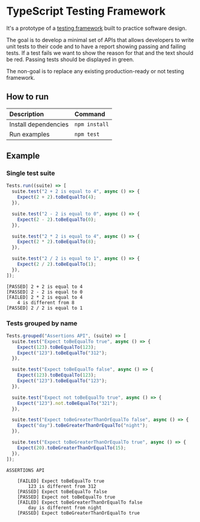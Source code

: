 # TypeScript Testing Framework

It's a prototype of a [testing framework](https://en.wikipedia.org/wiki/Software_testing) built to practice software design.

The goal is to develop a minimal set of APIs that allows developers to write unit tests to their code and to have a report showing passing and failing tests. If a test fails we want to show the reason for that and the text should be red. Passing tests should be displayed in green.

The non-goal is to replace any existing production-ready or not testing framework.

## How to run

| Description | Command |
| :--- | :--- |
| Install dependencies | `npm install` |
| Run examples | `npm test` |

## Example

### Single test suite

```typescript
Tests.run((suite) => [
  suite.test("2 + 2 is equal to 4", async () => {
    Expect(2 + 2).toBeEqualTo(4);
  }),

  suite.test("2 - 2 is equal to 0", async () => {
    Expect(2 - 2).toBeEqualTo(0);
  }),

  suite.test("2 * 2 is equal to 4", async () => {
    Expect(2 * 2).toBeEqualTo(8);
  }),

  suite.test("2 / 2 is equal to 1", async () => {
    Expect(2 / 2).toBeEqualTo(1);
  }),
]);
```

```
[PASSED] 2 + 2 is equal to 4
[PASSED] 2 - 2 is equal to 0
[FAILED] 2 * 2 is equal to 4
	4 is different from 8
[PASSED] 2 / 2 is equal to 1
```

### Tests grouped by name

```typescript
Tests.grouped("Assertions API", (suite) => [
  suite.test("Expect toBeEqualTo true", async () => {
    Expect(123).toBeEqualTo(123);
    Expect("123").toBeEqualTo("312");
  }),

  suite.test("Expect toBeEqualTo false", async () => {
    Expect(123).toBeEqualTo(123);
    Expect("123").toBeEqualTo("123");
  }),

  suite.test("Expect not toBeEqualTo true", async () => {
    Expect("123").not.toBeEqualTo("321");
  }),

  suite.test("Expect toBeGreaterThanOrEqualTo false", async () => {
    Expect("day").toBeGreaterThanOrEqualTo("night");
  }),

  suite.test("Expect toBeGreaterThanOrEqualTo true", async () => {
    Expect(20).toBeGreaterThanOrEqualTo(15);
  }),
]);
```

```
ASSERTIONS API

	[FAILED] Expect toBeEqualTo true
		123 is different from 312
	[PASSED] Expect toBeEqualTo false
	[PASSED] Expect not toBeEqualTo true
	[FAILED] Expect toBeGreaterThanOrEqualTo false
		day is different from night
	[PASSED] Expect toBeGreaterThanOrEqualTo true
```

